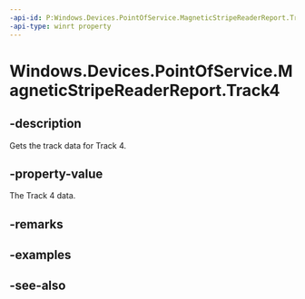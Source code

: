 ----api-id: P:Windows.Devices.PointOfService.MagneticStripeReaderReport.Track4
-api-type: winrt property
---<!-- Property syntaxpublic Windows.Devices.PointOfService.MagneticStripeReaderTrackData Track4 { get; }--># Windows.Devices.PointOfService.MagneticStripeReaderReport.Track4## -descriptionGets the track data for Track 4.## -property-valueThe Track 4 data.## -remarks## -examples## -see-also